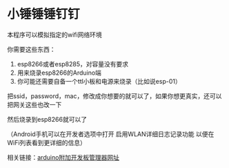 # 小锤锤锤钉钉

本程序可以模拟指定的wifi网络环境

你需要这些东西：
1. esp8266或者esp8285，对容量没有要求
2. 用来烧录esp8266的Arduino端
3. 你可能还需要自备一个ttl小板和电源来烧录（比如说esp-01）

把ssid，password，mac，修改成你想要的就可以了，如果你想更真实，还可以把网关这些也改一下

然后烧录到esp8266就可以了


（Android手机可以在开发者选项中打开 启用WLAN详细日志记录功能 以便在WiFi列表看到更详细的信息）

相关链接：[arduino附加开发板管理器网址](https://cupinkie.com/arduino附加开发板管理器网址/)
